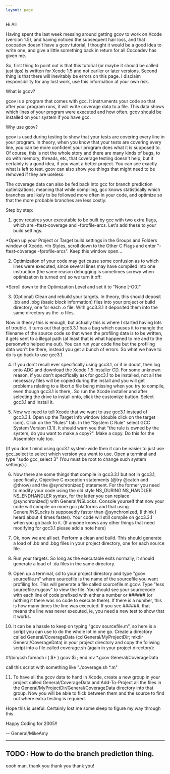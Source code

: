 ```yaml
---
layout: page
---
```




Hi All

Having spent the last week messing around getting gcov to work on Xcode (version 1.5), and having noticed the subsequent hair loss, and that cocoadev doesn't have a gcov tutorial, I thought it would be a good idea to write one, and give a little something back in return for all Cocoadev has given me.

So, first thing to point out is that this tutorial (or maybe it should be called just tips) is written for Xcode 1.5 and not earlier or later versions. Second thing is that there will inevitably be errors on this page. I disclaim responsibility for any lost work, use this information at your own risk.

What is gcov?

gcov is a program that comes with gcc. It instruments your code so that after your program runs, it will write coverage data to a file. This data shows which lines of your program were executed and how often. gcov should be installed on your system if you have gcc.

Why use gcov?

gcov is used during testing to show that your tests are covering every line in your program. In theory, when you know that your tests are covering every line, you can be more confident your program does what it is supposed to. Of course, this is not the whole story and there are many kinds of bugs, to do with memory, threads, etc, that coverage testing doesn't help, but it certainly is a good idea, if you want a better project. You can see exactly what is left to test. gcov can also show you things that might need to be removed if they are useless.

The coverage data can also be fed back into gcc for branch prediction optimizations, meaning that while compiling, gcc knows statistically which branches are likely to be followed more often in your code, and optimize so that the more probable branches are less costly. 

Step by step:

1. gcov requires your executable to be built by gcc with two extra flags, which are -ftest-coverage and -fprofile-arcs.  Let's add these to your build settings. 

*Open up your Project or Target build settings in the Groups and Folders window of Xcode.
*In Styles, scroll down to the Other C Flags and enter "-ftest-coverage -fprofile-arcs". Keep this window open...


2. Optimization of your code may get cause some confusion as to which lines were executed, since several lines may have compiled into one instruction (the same reason debugging is sometimes screwy when optimization is turned on) so we turn it off:

*Scroll down to the Optimization Level and set it to "None [-O0]"


3. (Optional) Clean and rebuild your targets. In theory, this should deposit .bb and .bbg (basic block information) files into your project or build directory, one for each .o file. With gcc3.3.1 it deposited them into the same directory as the .o files.

Now in theory this is enough, but actually this is where I started having lots of trouble. It turns out that gcc3.3.1 has a bug which causes it to mangle the filename of the source code so that when the profiling data is to be written, it gets sent to a illegal path (at least that is what happened to me and to the personwho helped me out). You can run your code fine but the profiling data won't be there, instead you get a bunch of errors. So what we have to do is go back to use gcc3.1. 

4. If you don't recall ever specifically using gcc3.1, or if in doubt, then log onto ADC and download the Xcode 1.5 installer CD. For some unknown reason, if you don't specifically ask for gcc3.1 to be installed, not all the necessary files will be copied during the install and you will get problems relating to a libcrt.o file being missing when you try to compile, even though gcc3.1 is there,. So run the Xcode installer and after selecting the drive to install onto, click the customize button. Select gcc3.1 and install it.

5. Now we need to tell Xcode that we want to use gcc3.1 instead of gcc3.3.1. Open up the Target Info window (double click on the target icon). Click on the "Rules" tab. In the "System C Rule" select GCC System Version (3.1). It should warn you that "the rule is owned by the system, do you want to make a copy?". Make a copy. Do this for the Assembler rule too.

(If you don't mind using gcc3.1 system-wide then it can be easier to just use gcc_select to select which version you want to use. Open a terminal and type "sudo gcc_select 3" (You must be root to change such system settings).)

6. Now there are some things that compile in gcc3.3.1 but not in gcc3.1, specifically, Objective C exception statements (@try @catch and @throw) and the @synchronized() statement. For the former you need to modify your code using the old style NS_DURING NS_HANDLER NS_ENDHANDLER syntax, for the latter you can replace @synchronized() with General/NSLocks. Console yourself that now your code will compile on more gcc platforms and that using General/NSLocks is supposedly faster than @synchronized, (I think I heard about 4 times faster). Your code will still compile on gcc3.3.1 when you go back to it. (If anyone knows any other things that need modifying for gcc3.1 please add a note here)

7. Ok, now we are all set. Perform a clean and build. This should generate a load of .bb and .bbg files in your project directory, one for each source file. 

8. Run your targets. So long as the executable exits normally, it should generate a load of .da files in the same directory.

9. Open up a terminal, cd to your project directory and type "gcov sourcefile.m" where sourcefile is the name of the sourcefile you want profiling for. This will generate a file called sourcefile.m.gcov. Type "less sourcefile.m.gcov" to view the file. You should see your sourcecode with each line of code prefixed with either a number or ###### (or nothing it there was no code to execute there). If there is a number, this is how many times the line was executed. If you see ######, that means the line was never executed, ie, you need a new test to show that it works.

10. It can be a hassle to keep on typing "gcov sourcefile.m", so here is a script you can use to do the whole lot in one go. Create a directory called General/CoverageData (cd General/MyProjectDir; mkdir General/CoverageData) in your project directory and copy the follwing script into a file called coverage.sh (again in your project directory):

    
#!/bin/csh
foreach i ( $* )
 gcov $i ; 
end
mv *.gcov General/CoverageData


call this script with something like "./coverage.sh *.m"

11. To have all the gcov data to hand in Xcode, create a new group in your project called General/CoverageData and Add-To-Project all the files in the General/MyProjectDir/General/CoverageData directory into that group. Now you will be able to flick between them and the source to find out where extra testing is required.

Hope this is useful. Certainly lost me some sleep to figure my way through this.

Happy Coding for 2005!!

-- General/MikeAmy

----
TODO : How to do the branch prediction thing.
----

oooh man, thank you thank you thank you!